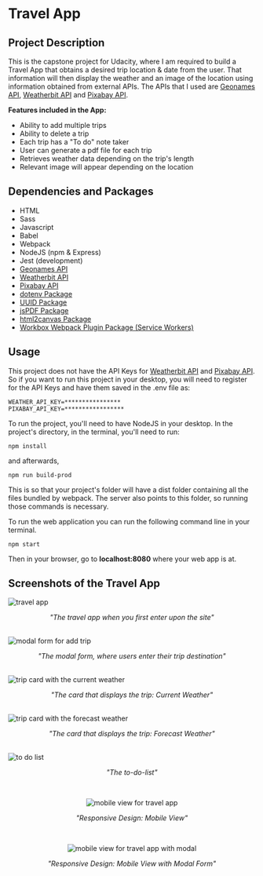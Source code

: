 # Travel App

## Project Description
<p>This is the capstone project for Udacity, where I am required to build a Travel App that obtains a desired trip location & date from the user. That information will then display the weather and an image of the location using information obtained from external APIs. The APIs that I used are <a href="http://www.geonames.org/export/web-services.html">Geonames API</a>, <a href="https://www.weatherbit.io/api">Weatherbit API</a> and <a href="https://pixabay.com/api/docs/">Pixabay API</a>.</p>

**Features included in the App:**
<ul>
  <li>Ability to add multiple trips</li>
  <li>Ability to delete a trip</li>
  <li>Each trip has a "To do" note taker</li>
  <li>User can generate a pdf file for each trip</li>
  <li>Retrieves weather data depending on the trip's length</li>
  <li>Relevant image will appear depending on the location</li>
</ul>

## Dependencies and Packages
<ul>
  <li>HTML</li>
  <li>Sass</li>
  <li>Javascript</li>
  <li>Babel</li>
  <li>Webpack</li>
  <li>NodeJS (npm & Express)</li>
  <li>Jest (development)</li>
  <li><a href="http://www.geonames.org/export/web-services.html">Geonames API</a></li>
  <li><a href="https://www.weatherbit.io/api">Weatherbit API</a></li>
  <li><a href="https://pixabay.com/api/docs/">Pixabay API</a></li>
  <li><a href="https://www.npmjs.com/package/dotenv">dotenv Package</a></li>
  <li><a href="https://www.npmjs.com/package/uuid">UUID Package</a></li>
  <li><a href="https://www.npmjs.com/package/jspdf">jsPDF Package</a></li>
  <li><a href="https://html2canvas.hertzen.com/">html2canvas Package</a></li>
  <li><a href="https://www.npmjs.com/package/workbox-webpack-plugin">Workbox Webpack Plugin Package (Service Workers)</a></li>
</ul>

## Usage
This project does not have the API Keys for <a href="https://www.weatherbit.io/api">Weatherbit API</a> and <a href="https://pixabay.com/api/docs/">Pixabay API</a>. So if you want to run this project in your desktop, you will need to register for the API Keys and have them saved in the .env file as:

````
WEATHER_API_KEY=****************
PIXABAY_API_KEY=*****************
````

To run the project, you'll need to have NodeJS in your desktop. In the project's directory, in the terminal, you'll need to run: 

````
npm install
````

and afterwards,

````
npm run build-prod
````
This is so that your project's folder will have a dist folder containing all the files bundled by webpack. The server also points to this folder, so running those commands is necessary.

To run the web application you can run the following command line in your terminal.
````
npm start
````
Then in your browser, go to **localhost:8080** where your web app is at.

## Screenshots of the Travel App

<img src="https://user-images.githubusercontent.com/86360050/139248869-5e866c52-bf16-421e-baa6-5d1f687a2bb9.png" alt="travel app">
<p align="center"><em>"The travel app when you first enter upon the site"</em></p>

<br/>

<img src="https://user-images.githubusercontent.com/86360050/139249011-f1c04475-f532-4c5f-855e-dd4710aabec9.png" alt="modal form for add trip">
<p align="center"><em>"The modal form, where users enter their trip destination"</em></p>

<br/>

<img src="https://user-images.githubusercontent.com/86360050/139249414-f83cf79b-64fc-4019-b284-09475235a405.png" alt="trip card with the current weather">
<p align="center"><em>"The card that displays the trip: Current Weather"</em></p>
<br/>

<img src="https://user-images.githubusercontent.com/86360050/139250254-dfac7b77-f023-4ac7-a262-fa6a132f79a7.png" alt="trip card with the forecast weather">
<p align="center"><em>"The card that displays the trip: Forecast Weather"</em></p>

<br/>

<img src="https://user-images.githubusercontent.com/86360050/139250909-bbeeb79a-65af-4e68-8784-6c6403d50bf0.png" alt="to do list">
<p align="center"><em>"The to-do-list"</em></p>

<br/>

<p align="center"><img src="https://user-images.githubusercontent.com/86360050/139251082-320e61d3-e78e-4d2d-ad43-20fc47efaf02.png" alt="mobile view for travel app"></p>
<p align="center"><em>"Responsive Design: Mobile View"</em></p>

<br/>

<p align="center"><img src="https://user-images.githubusercontent.com/86360050/139251152-2cd0178a-ca70-47d9-a877-aa1950dcc747.png" alt="mobile view for travel app with modal"></p>
<p align="center"><em>"Responsive Design: Mobile View with Modal Form"</em></p>

